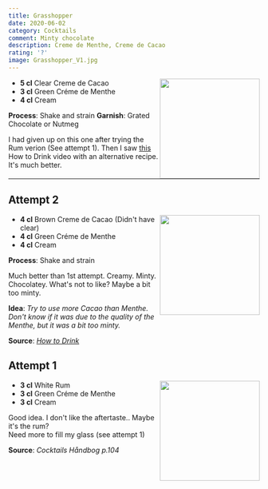 ```yaml
---
title: Grasshopper
date: 2020-06-02
category: Cocktails
comment: Minty chocolate
description: Creme de Menthe, Creme de Cacao
rating: '?'
image: Grasshopper_V1.jpg
---
```


<img src="Grasshopper_V1.jpg" width="200px" height="200px" style="float: right;">

 - **5 cl** Clear Creme de Cacao
 - **3 cl** Green Créme de Menthe
 - **4 cl** Cream
     

**Process**: Shake and strain
**Garnish**: Grated Chocolate or Nutmeg

I had given up on this one after trying the Rum verion (See attempt 1). Then I saw [this](https://www.youtube.com/watch?v=kV7Wv8yva_s) How to Drink video with an alternative recipe. It's much better.

<p style="clear: right; display: block;"></p>

<hr />

## Attempt 2
<img src="Grasshopper_V2.jpg" width="200px" height="200px" style="float: right;">

 - **4 cl** Brown Creme de Cacao (Didn't have clear)
 - **4 cl** Green Créme de Menthe
 - **4 cl** Cream

**Process**: Shake and strain

Much better than 1st attempt. Creamy. Minty. Chocolatey. What's not to like? Maybe a bit too minty.

**Idea**: *Try to use more Cacao than Menthe. Don't know if it was due to the quality of the Menthe, but it was a bit too minty.*

**Source**: *[How to Drink](https://www.youtube.com/watch?v=kV7Wv8yva_s)*

<p style="clear: right; display: block;"></p>

## Attempt 1
<img src="Grasshopper_V1.jpg" width="200px" height="200px" style="float: right;">

 - **3 cl** White Rum 
 - **3 cl** Green Créme de Menthe
 - **3 cl** Cream

   
 Good idea. I don't like the aftertaste.. Maybe it's the rum?   
 Need more to fill my glass (see attempt 1)

**Source**: *Cocktails Håndbog p.104*

<p style="clear: right; display: block;"></p>

 [attempt1]: Grasshopper_V1.jpg
 [attempt2]: Grasshopper_V2.jpg